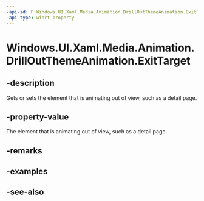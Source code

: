 ```yaml
---
-api-id: P:Windows.UI.Xaml.Media.Animation.DrillOutThemeAnimation.ExitTarget
-api-type: winrt property
---
```


<!-- Property syntax
public Windows.UI.Xaml.DependencyObject ExitTarget { get;  set; }
-->

# Windows.UI.Xaml.Media.Animation.DrillOutThemeAnimation.ExitTarget

## -description
Gets or sets the element that is animating out of view, such as a detail page.



## -property-value
The element that is animating out of view, such as a detail page.

## -remarks

## -examples

## -see-also
